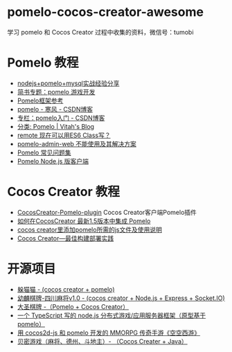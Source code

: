 # pomelo-cocos-creator-awesome
学习 pomelo 和 Cocos Creator 过程中收集的资料，微信号：tumobi

# Pomelo 教程
+ [nodejs+pomelo+mysql实战经验分享](https://cnodejs.org/topic/582e992f0249714d79d41a74)
+ [简书专题：pomelo 游戏开发](http://www.jianshu.com/c/f42580039b45)
+ [Pomelo框架参考](http://www.jianshu.com/p/dJxnFT)
+ [pomelo - 寒风 - CSDN博客](http://blog.csdn.net/xufeng0991/article/category/3173009)
+ [专栏：pomelo入门 - CSDN博客](http://blog.csdn.net/column/details/pomelo.html)
+ [分类: Pomelo | Vitah's Blog](http://www.vitah.net/categories/Pomelo/)
+ [remote 现在可以用ES6 Class写？](https://github.com/NetEase/pomelo/issues/1086)
+ [pomelo-admin-web 不能使用及其解决方案](https://github.com/itenyh/pomelo_admin_web_glue)
+ [Pomelo 常见问题集](https://cnodejs.org/topic/51ca033873c638f370e9cce5)
+ [Pomelo Node.js 版客户端](https://github.com/lessu/pomelo-node-client-websocket)

# Cocos Creator 教程
+ [CocosCreator-Pomelo-plugin](https://github.com/tumobi/CocosCreator-Pomelo-plugin) Cocos Creator客户端Pomelo插件
+ [如何在CocosCreator 最新1.5版本中集成 Pomelo](http://www.jianshu.com/p/c64f7607adee)
+ [cocos creator里添加pomelo所需的js文件及使用说明](https://github.com/isghost/pomelococoscreator)
+ [Cocos Creator—最佳构建部署实践](http://gad.qq.com/article/detail/37755)

# 开源项目
+ [躲猫猫 - (cocos creator + pomelo)](https://github.com/wohow/peekaboo-master)
+ [幼麟棋牌-四川麻将v1.0 - (cocos creator + Node.js + Express + Socket.IO)](https://github.com/babykylin/babykylin_scmj)
+ [大圣棋牌 -（Pomelo + Cocos Creator）](https://github.com/ligun123/chess)
+ [一个 TypeScript 写的 node.js 分布式游戏/应用服务器框架（原型基于pomelo）](https://github.com/node-pinus/pinus)
+ [用 cocos2d-js 和 pomelo 开发的 MMORPG 传奇手游《空空西游》](https://github.com/linyouhappy/kongkongxiyou)
+ [贝密游戏（麻将、德州、斗地主）- （Cocos Creater + Java）](https://gitee.com/beimigame/beimi)
